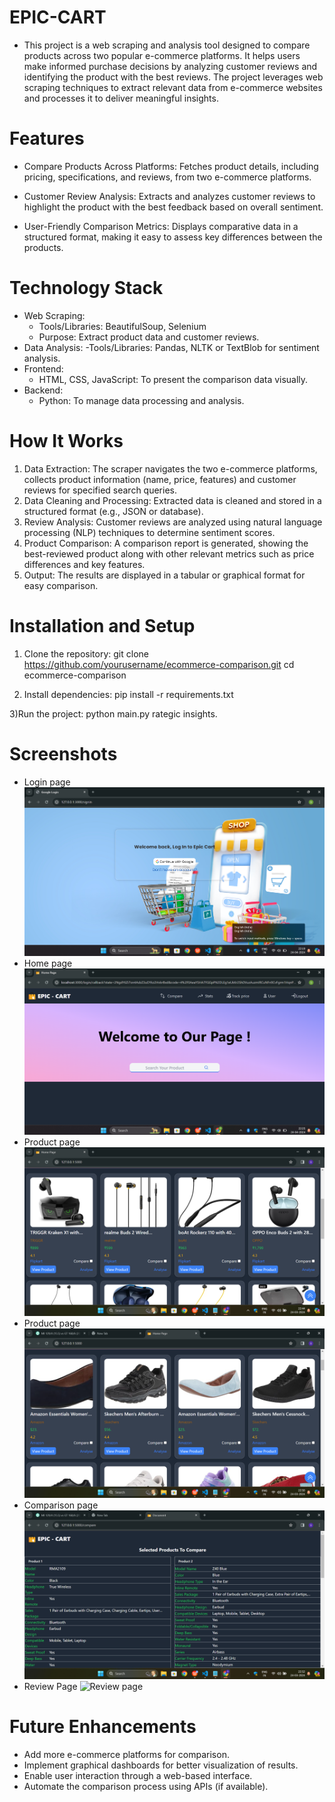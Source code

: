   # EPIC-CART
- This project is a web scraping and analysis tool designed to compare products across two popular e-commerce platforms. It helps users make informed purchase decisions by analyzing customer reviews and identifying the product with the best reviews. The project leverages web scraping techniques to extract relevant data from e-commerce websites and processes it to deliver meaningful insights.

# Features
- Compare Products Across Platforms:
Fetches product details, including pricing, specifications, and reviews, from two e-commerce platforms.

- Customer Review Analysis:
Extracts and analyzes customer reviews to highlight the product with the best feedback based on overall sentiment.

- User-Friendly Comparison Metrics:
Displays comparative data in a structured format, making it easy to assess key differences between the products.

# Technology Stack
- Web Scraping:
    - Tools/Libraries: BeautifulSoup, Selenium
    - Purpose: Extract product data and customer reviews.
- Data Analysis:
    -Tools/Libraries: Pandas, NLTK or TextBlob for sentiment analysis.
- Frontend:
    - HTML, CSS, JavaScript: To present the comparison data visually.
- Backend:
    - Python: To manage data processing and analysis.

# How It Works
1) Data Extraction:
    The scraper navigates the two e-commerce platforms, collects product information (name, price, features) and customer reviews for specified search queries.
2) Data Cleaning and Processing:
    Extracted data is cleaned and stored in a structured format (e.g., JSON or database).
3) Review Analysis:
    Customer reviews are analyzed using natural language processing (NLP) techniques to determine sentiment scores.
4) Product Comparison:
    A comparison report is generated, showing the best-reviewed product along with other relevant metrics such as price differences and key features.
5) Output:
    The results are displayed in a tabular or graphical format for easy comparison.

# Installation and Setup
1) Clone the repository:
git clone https://github.com/yourusername/ecommerce-comparison.git
cd ecommerce-comparison

2) Install dependencies:
pip install -r requirements.txt

3)Run the project:
python main.py
rategic insights.

# Screenshots
- Login page
![Login page](Screenshots/login.png)
- Home page
![Home page](Screenshots/home.png)
- Product page
![Product page](Screenshots/product1.png)
- Product page
![Product page](Screenshots/product2.png)
- Comparison page
![Comparison page](Screenshots/comparison.png)
- Review Page
![Review page](Screenshots/analyis.png)


# Future Enhancements
- Add more e-commerce platforms for comparison.
- Implement graphical dashboards for better visualization of results.
- Enable user interaction through a web-based interface.
- Automate the comparison process using APIs (if available).
